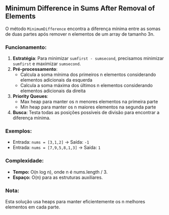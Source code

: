 ## Minimum Difference in Sums After Removal of Elements

O método `MinimumDifference` encontra a diferença mínima entre as somas de duas partes após remover n elementos de um array de tamanho 3n.

### Funcionamento:

1. **Estratégia**: Para minimizar `sumfirst - sumsecond`, precisamos minimizar `sumfirst` e maximizar `sumsecond`.
2. **Pré-processamento**:
   - Calcula a soma mínima dos primeiros n elementos considerando elementos adicionais da esquerda
   - Calcula a soma máxima dos últimos n elementos considerando elementos adicionais da direita
3. **Priority Queues**:
   - Max heap para manter os n menores elementos na primeira parte
   - Min heap para manter os n maiores elementos na segunda parte
4. **Busca**: Testa todas as posições possíveis de divisão para encontrar a diferença mínima.

### Exemplos:

- Entrada: `nums = [3,1,2]` → Saída: `-1`
- Entrada: `nums = [7,9,5,8,1,3]` → Saída: `1`

### Complexidade:

- **Tempo:** O(n log n), onde n é nums.length / 3.
- **Espaço:** O(n) para as estruturas auxiliares.

### Nota:

Esta solução usa heaps para manter eficientemente os n melhores elementos em cada parte.
